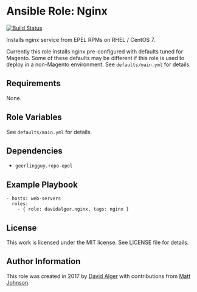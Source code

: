 # Ansible Role: Nginx

[![Build Status](https://travis-ci.org/davidalger/ansible-role-nginx.svg?branch=master)](https://travis-ci.org/davidalger/ansible-role-nginx)

Installs nginx service from EPEL RPMs on RHEL / CentOS 7.

Currently this role installs nginx pre-configured with defaults tuned for Magento. Some of these defaults may be different if this role is used to deploy in a non-Magento environment. See `defaults/main.yml` for details.

## Requirements

None.

## Role Variables

See `defaults/main.yml` for details.

## Dependencies

* `geerlingguy.repo-epel`

## Example Playbook

    - hosts: web-servers
      roles:
        - { role: davidalger.nginx, tags: nginx }

## License

This work is licensed under the MIT license. See LICENSE file for details.

## Author Information

This role was created in 2017 by [David Alger](https://davidalger.com/) with contributions from [Matt Johnson](https://github.com/mttjohnson/).

